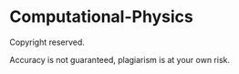 # Computational-Physics

Copyright reserved.

Accuracy is not guaranteed, plagiarism is at your own risk.
